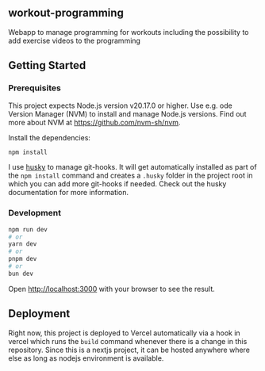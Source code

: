 ## workout-programming

Webapp to manage programming for workouts including the possibility to add exercise videos to the programming

## Getting Started
### Prerequisites

This project expects Node.js version v20.17.0 or higher. Use e.g. ode Version Manager (NVM) to install and manage
Node.js versions. Find out more about NVM at https://github.com/nvm-sh/nvm.

Install the dependencies:

```bash
npm install
```

I use [husky](https://typicode.github.io/husky/) to manage git-hooks. It will get automatically installed as part of
the `npm install` command and creates a `.husky` folder in the project root in which you can add more git-hooks if
needed. Check out the husky documentation for more information.

### Development

```bash
npm run dev
# or
yarn dev
# or
pnpm dev
# or
bun dev
```

Open [http://localhost:3000](http://localhost:3000) with your browser to see the result.

## Deployment
Right now, this project is deployed to Vercel automatically via a hook in vercel which runs the `build` command whenever
there is a change in this repository. Since this is a nextjs project, it can be hosted anywhere where else as long as
nodejs environment is available.
